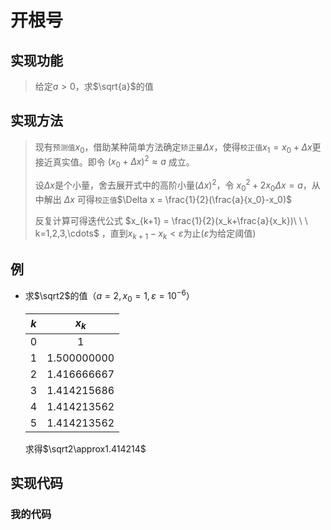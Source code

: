 # 开根号

## 实现功能
> 给定$a>0$，求$\sqrt{a}$的值

## 实现方法
> 现有```预测值```$x_0$，借助某种简单方法确定```矫正量```$\Delta x$，使得```校正值```$x_1=x_0+\Delta x$更接近真实值。即令 $(x_0+\Delta x)^2 \approx a$ 成立。
>
> 设$\Delta x$是个小量，舍去展开式中的高阶小量$(\Delta x)^2$，令 $x_0^2+2x_0\Delta x=a$，从中解出 $\Delta x$ 可得```校正值```$\Delta x = \frac{1}{2}(\frac{a}{x_0}-x_0)$
>
> 反复计算可得迭代公式 $x_{k+1} = \frac{1}{2}(x_k+\frac{a}{x_k})\ \ \ k=1,2,3,\cdots$ ，直到$x_{k+1}-x_k<\varepsilon$为止($\varepsilon$为给定阈值)

## 例
+ 求$\sqrt2$的值（$a=2,x_0=1,\varepsilon=10^{-6}$）

  |  $k$ |    $x_k$    |
  | :--: | :---------: |
  |  0   |      1      |
  |  1   | 1.500000000 |
  |  2   | 1.416666667 |
  |  3   | 1.414215686 |
  |  4   | 1.414213562 |
  |  5   | 1.414213562 |
  
  求得$\sqrt2\approx1.414214$

## 实现代码

### 我的代码
